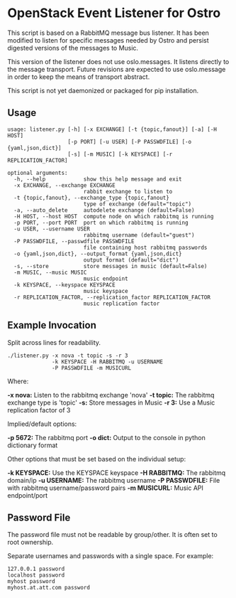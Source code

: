# OpenStack Event Listener for Ostro

This script is based on a RabbitMQ message bus listener. It has been modified to listen for specific messages needed by Ostro and persist digested versions of the messages to Music.

This version of the listener does not use oslo.messages. It listens directly to the message transport. Future revisions are expected to use oslo.message in order to keep the means of transport abstract.

This script is not yet daemonized or packaged for pip installation.

## Usage

```
usage: listener.py [-h] [-x EXCHANGE] [-t {topic,fanout}] [-a] [-H HOST]
                   [-p PORT] [-u USER] [-P PASSWDFILE] [-o {yaml,json,dict}]
                   [-s] [-m MUSIC] [-k KEYSPACE] [-r REPLICATION_FACTOR]

optional arguments:
  -h, --help            show this help message and exit
  -x EXCHANGE, --exchange EXCHANGE
                        rabbit exchange to listen to
  -t {topic,fanout}, --exchange_type {topic,fanout}
                        type of exchange (default="topic")
  -a, --auto_delete     autodelete exchange (default=False)
  -H HOST, --host HOST  compute node on which rabbitmq is running
  -p PORT, --port PORT  port on which rabbitmq is running
  -u USER, --username USER
                        rabbitmq username (default="guest")
  -P PASSWDFILE, --passwdfile PASSWDFILE
                        file containing host rabbitmq passwords
  -o {yaml,json,dict}, --output_format {yaml,json,dict}
                        output format (default="dict")
  -s, --store           store messages in music (default=False)
  -m MUSIC, --music MUSIC
                        music endpoint
  -k KEYSPACE, --keyspace KEYSPACE
                        music keyspace
  -r REPLICATION_FACTOR, --replication_factor REPLICATION_FACTOR
                        music replication factor
```

## Example Invocation

Split across lines for readability.

```
./listener.py -x nova -t topic -s -r 3
              -k KEYSPACE -H RABBITMQ -u USERNAME
              -P PASSWDFILE -m MUSICURL
```

Where:

**-x nova:** Listen to the rabbitmq exchange 'nova'
**-t topic:** The rabbitmq exchange type is 'topic'
**-s:** Store messages in Music
**-r 3:** Use a Music replication factor of 3

Implied/default options:

**-p 5672:** The rabbitmq port
**-o dict:** Output to the console in python dictionary format

Other options that must be set based on the individual setup:

**-k KEYSPACE:** Use the KEYSPACE keyspace
**-H RABBITMQ:** The rabbitmq domain/ip
**-u USERNAME:** The rabbitmq username
**-P PASSWDFILE:** File with rabbitmq username/password pairs
**-m MUSICURL:** Music API endpoint/port

## Password File

The password file must not be readable by group/other. It is often set to root ownership.

Separate usernames and passwords with a single space. For example:

```
127.0.0.1 password
localhost password
myhost password
myhost.at.att.com password
```
